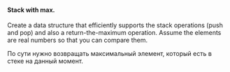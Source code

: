 #### Stack with max.

Create a data structure that efficiently supports the stack operations (push and pop) and also
a return-the-maximum operation. Assume the elements are real numbers so that you can compare them.

По сути нужно возвращать максимальный элемент, который есть в стеке на
данный момент.